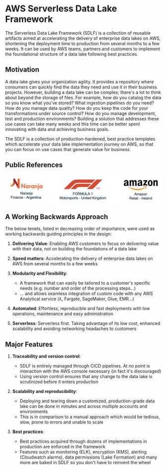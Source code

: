 # AWS Serverless Data Lake Framework

The Serverless Data Lake Framework (SDLF) is a collection of reusable artifacts aimed at accelerating the delivery of enterprise data lakes on AWS, shortening the deployment time to production from several months to a few weeks. It can be used by AWS teams, partners and customers to implement the foundational structure of a data lake following best practices.

## Motivation

A data lake gives your organization agility. It provides a repository where consumers can quickly find the data they need and use it in their business projects. However, building a data lake can be complex; there's a lot to think about beyond the storage of files. For example, how do you catalog the data so you know what you've stored? What ingestion pipelines do you need? How do you manage data quality? How do you keep the code for your transformations under source control? How do you manage development, test and production environments? Building a solution that addresses these use cases can take many weeks and this time can be better spent innovating with data and achieving business goals.

The SDLF is a collection of production-hardened, best practice templates which accelerate your data lake implementation journey on AWS, so that you can focus on use cases that generate value for business.

## Public References

![SDLF Public References](_static/public-references.png)

## A Working Backwards Approach

The below tenets, listed in decreasing order of importance, were used as working backwards guiding principles in the design:

1. **Delivering Value**: Enabling AWS customers to focus on delivering value with their data, not on building the foundations of a data lake

2. **Speed matters**: Accelerating the delivery of enterprise data lakes on AWS from several months to a few weeks

3. **Modularity and Flexibility**:
    - A framework that can easily be tailored to a customer's specific needs (e.g. number and order of the processing steps…)
    - … and allows seamless integration of custom code with any AWS Analytical service (λ, Fargate, SageMaker, Glue, EMR…)

4. **Automated**: Effortless, reproducible and fast deployments with low operations, maintenance and easy administration

5. **Serverless**: Serverless first. Taking advantage of its low cost, enhanced scalability and avoiding networking headaches to customers

## Major Features

1. **Traceability and version control**:
    - SDLF is entirely managed through CICD pipelines. At no point is interaction with the AWS console necessary (in fact it's discouraged)
    - Using version control ensures that any change to the data lake is scrutinized before it enters production

2. **Scalability and reproducibility**:
    - Deploying and tearing down a customized, production-grade data lake can be done in minutes and across multiple accounts and environments
    - This is in comparison to a manual approach which would be tedious, slow, prone to errors and unable to scale

3. **Best practices**:
    - Best practices acquired through dozens of implementations in production are enforced in the framework
    - Features such as monitoring (ELK), encryption (KMS), alerting (Cloudwatch alarms), data permissions (Lake Formation) and many more are baked in SDLF so you don't have to reinvent the wheel
